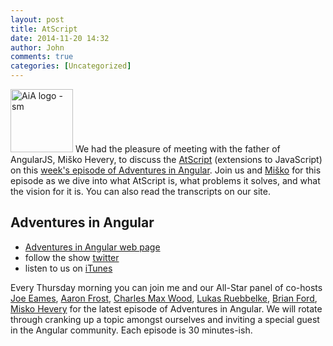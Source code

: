 ```yaml
---
layout: post
title: AtScript
date: 2014-11-20 14:32
author: John
comments: true
categories: [Uncategorized]
---
```

<p><a href="http://adventuresinangular.com"><img src="/wp-content/uploads/2014/08/AiA-logo-sm.png" alt="AiA logo - sm" width="100" height="101" class="alignleft size-full wp-image-32351" /></a> We had the pleasure of meeting with the father of AngularJS, Miško Hevery, to discuss the <a href="https://docs.google.com/a/johnpapa.net/presentation/d/1hr2IM-8G-0RzpB-WY8pLHvxqNggKPzUO0KvEv1IKPws/edit">AtScript</a> (extensions to JavaScript) on this <a href="http://jpapa.me/AiA-017">week's episode of Adventures in Angular</a>. Join us and <a href="https://twitter.com/mhevery">Miško</a> for this episode as we dive into what AtScript is, what problems it solves, and what the vision for it is. You can also read the transcripts on our site.</p>

<h2>Adventures in Angular</h2>

<ul>
<li><a href="http://adventuresinangular.com">Adventures in Angular web page</a></li>
<li>follow the show <a href="https://twitter.com/angularpodcast">twitter</a></li>
<li>listen to us on <a href="https://itunes.apple.com/us/podcast/adventures-in-angular/id907361052">iTunes</a></li>
</ul>

<p>Every Thursday morning you can join me and our All-Star panel of co-hosts <a href="https://twitter.com/josepheames">Joe Eames</a>, <a href="https://twitter.com/js_dev">Aaron Frost</a>, <a href="https://twitter.com/cmaxw">Charles Max Wood</a>, <a href="https://twitter.com/simpulton">Lukas Ruebbelke</a>, <a href="https://twitter.com/briantford">Brian Ford</a>, <a href="https://twitter.com/mhevery">Misko Hevery</a> for the latest episode of Adventures in Angular. We will rotate through cranking up a topic amongst ourselves and inviting a special guest in the Angular community. Each episode is 30 minutes-ish.</p>

